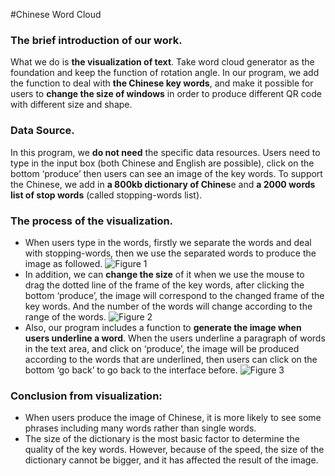 #Chinese Word Cloud
### The brief introduction of our work.
What we do is **the visualization of text**. Take word cloud generator as the foundation and keep the function of rotation angle. 
In our program, we add the function to deal with **the Chinese key words**, and make it possible for users to **change the size of windows** in order to produce different QR code with different size and shape.

### Data Source.
In this program, we **do not need** the specific data resources. 
Users need to type in the input box (both Chinese and English are possible), click on the bottom ‘produce’ then users can see an image of the key words. 
To support the Chinese, we add in **a 800kb dictionary of Chines**e and **a 2000 words list of stop words** (called stopping-words list).

### The process of the visualization.
+ When users type in the words, firstly we separate the words and deal with stopping-words, then we use the separated words to produce the image as followed. 
![Figure 1](http://211.147.15.14/UCAS_14_Fall/images/e/ea/WangBingchen_LiuYang_A3_figure1.png)
+ In addition, we can **change the size** of it when we use the mouse to drag the dotted line of the frame of the key words, after clicking the bottom ‘produce’, the image will correspond to the changed frame of the key words. And the number of the words will change according to the range of the words.
![Figure 2](http://211.147.15.14/UCAS_14_Fall/images/9/91/WangBingchen_LiuYang_A3_figure2.png)
+ Also, our program includes a function to **generate the image when users underline a word**. When the users underline a paragraph of words in the text area, and click on ‘produce’, the image will be produced according to the words that are underlined, then users can click on the bottom ‘go back’ to go back to the interface before.
![Figure 3](http://211.147.15.14/UCAS_14_Fall/images/4/4e/WangBingchen_LiuYang_A3_figure3.png)

### Conclusion from visualization: 
+ When users produce the image of Chinese, it is more likely to see some phrases including many words rather than single words. 
+ The size of the dictionary is the most basic factor to determine the quality of the key words. However, because of the speed, the size of the dictionary cannot be bigger, and it has affected the result of the image.